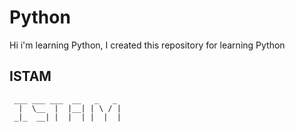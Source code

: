# Python
 Hi i'm learning Python, I created this repository for learning Python


  ## ISTAM
     ___ ___ ___  __   _   _  
      |  \__  |  |__| | \ / |  
     _|_  __| |  |  | |  |  | 
                    
                                                                 


